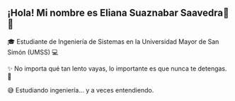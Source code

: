 ## ¡Hola! Mi nombre es Eliana Suaznabar Saavedra👋😊

🎓 Estudiante de Ingeniería de Sistemas en la Universidad Mayor de San Simón (UMSS) 💻

✨ No importa qué tan lento vayas, lo importante es que nunca te detengas. 🌱

😅 Estudiando ingeniería... y a veces entendiendo.
<!--
**Elianasuaznabar/Elianasuaznabar** is a ✨ _special_ ✨ repository because its `README.md` (this file) appears on your GitHub profile.

Here are some ideas to get you started:

- 🔭 I’m currently working on ...
- 🌱 I’m currently learning ...
- 👯 I’m looking to collaborate on ...
- 🤔 I’m looking for help with ...
- 💬 Ask me about ...
- 📫 How to reach me: ...
- 😄 Pronouns: ...
- ⚡ Fun fact: ...
-->
